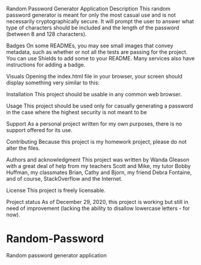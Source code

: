 Random Password Generator Application
Description
This random password generator is meant for only the most casual use and is not necessarily cryptographically secure. It will prompt the user to answer what type of characters should be included and the length of the password (between 8 and 128 characters).

Badges
On some READMEs, you may see small images that convey metadata, such as whether or not all the tests are passing for the project. You can use Shields to add some to your README. Many services also have instructions for adding a badge.

Visuals
Opening the index.html file in your browser, your screen should display something very similar to this:



Installation
This project should be usable in any common web browser.

Usage
This project should be used only for casually generating a password in the case where the highest security is not meant to be 


Support
As a personal project written for my own purposes, there is no support offered for its use.


Contributing
Because this project is my homework project, please do not alter the files.

Authors and acknowledgment
This project was written by Wanda Gleason with a great deal of help from my teachers Scott and Mike, my tutor Bobby Huffman, my classmates Brian, Cathy and Bjorn, my friend Debra Fontaine, and of course, StackOverflow and the Internet.

License
This project is freely licensable.

Project status
As of December 29, 2020, this project is working but still in need of improvement (lacking the ability to disallow lowercase letters - for now).


# Random-Password
Random password generator application
